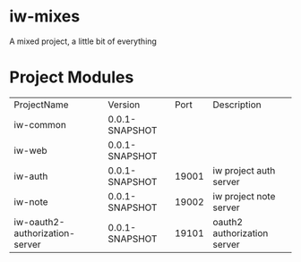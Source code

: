 # iw-mixes

A mixed project, a little bit of everything

# Project Modules

<table>
<tr><td>ProjectName</td><td>Version</td><td>Port</td><td>Description</td></tr>
<tr><td>iw-common</td><td>0.0.1-SNAPSHOT</td><td></td><td></td></tr>
<tr><td>iw-web</td><td>0.0.1-SNAPSHOT</td><td></td><td></td></tr>
<tr><td>iw-auth</td><td>0.0.1-SNAPSHOT</td><td>19001</td><td>iw project auth server</td></tr>
<tr><td>iw-note</td><td>0.0.1-SNAPSHOT</td><td>19002</td><td>iw project note server</td></tr>
<tr><td>iw-oauth2-authorization-server</td><td>0.0.1-SNAPSHOT</td><td>19101</td><td>oauth2 authorization server</td></tr>
</table>
